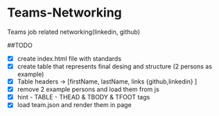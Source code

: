 # Teams-Networking

Teams job related networking(linkedin, github)

##TODO

-[x] create index.html file with standards
-[x]  create table that represents final desing and structure (2 persons as example)
-[x] Table headers -> [firstName, lastName, links {github,linkedin} ]
-[x]  remove 2 example persons and load them from js
-[x] hint - TABLE - THEAD & TBODY & TFOOT tags 
-[x] load team.json and render them in page 
